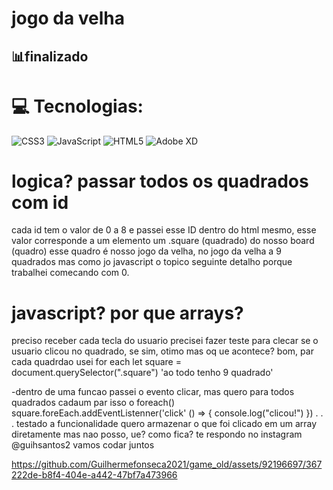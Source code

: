 <h1> jogo da velha </h1>
<h2>📊finalizado</h2>

# 💻 Tecnologias:
![CSS3](https://img.shields.io/badge/css3-%231572B6.svg?style=for-the-badge&logo=css3&logoColor=white) ![JavaScript](https://img.shields.io/badge/javascript-%23323330.svg?style=for-the-badge&logo=javascript&logoColor=%23F7DF1E) ![HTML5](https://img.shields.io/badge/html5-%23E34F26.svg?style=for-the-badge&logo=html5&logoColor=white) ![Adobe XD](https://img.shields.io/badge/Adobe%20XD-470137?style=for-the-badge&logo=Adobe%20XD&logoColor=#FF61F6)


# logica? passar todos os quadrados com id
cada id tem o valor de 0 a 8 e passei esse ID dentro do html mesmo, esse valor corresponde a um elemento um .square (quadrado) do nosso board (quadro) esse quadro é nosso jogo da velha, no jogo da velha a 9 quadrados mas como jo javascript o topico seguinte detalho porque trabalhei comecando com 0.


# javascript? por que arrays?
preciso receber cada tecla do usuario precisei fazer teste para clecar se o usuario clicou no quadrado, se sim, otimo mas oq ue acontece? bom, par cada quadrdao usei for each
let square = document.querySelector(".square")     'ao todo tenho 9 quadrado'

-dentro de uma funcao passei o evento clicar, mas quero para todos quadrados cadaum par isso o foreach()
square.foreEach.addEventListenner('click' () => {
  console.log("clicou!")
})
.
.
.
testado a funcionalidade quero armazenar o que foi clicado em um array diretamente mas nao posso, ue? como fica? te respondo no instagram @guihsantos2
vamos codar juntos

https://github.com/Guilhermefonseca2021/game_old/assets/92196697/367222de-b8f4-404e-a442-47bf7a473966
